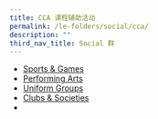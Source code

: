 ```yaml
---
title: CCA 课程辅助活动
permalink: /le-folders/social/cca/
description: ""
third_nav_title: Social 群
---
```

* [Sports & Games](https://cms.isomer.gov.sg/sites/moe-poiching/folders/le-folders/subfolders/Social%20%E7%BE%A4/editPage/Sports%20%26%20Games.md)
* [Performing Arts](https://cms.isomer.gov.sg/sites/moe-poiching/folders/le-folders/subfolders/Social%20%E7%BE%A4/editPage/Performing%20Arts.md)
* [Uniform Groups](https://cms.isomer.gov.sg/sites/moe-poiching/folders/le-folders/subfolders/Social%20%E7%BE%A4/editPage/Uniform%20Groups.md)
* [Clubs & Societies](https://poiching.moe.edu.sg/cca/Clubs-and-Societies/science-club/)
*